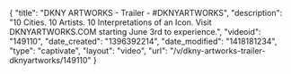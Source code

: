 {
    "title": "DKNY ARTWORKS - Trailer - #DKNYARTWORKS",
    "description": "10 Cities. 10 Artists. 10 Interpretations of an Icon. Visit DKNYARTWORKS.COM starting June 3rd to experience.",
    "videoid": "149110",
    "date_created": "1396392214",
    "date_modified": "1418181234",
    "type": "captivate",
    "layout": "video",
    "url": "\/v\/dkny-artworks-trailer-dknyartworks\/149110"
}